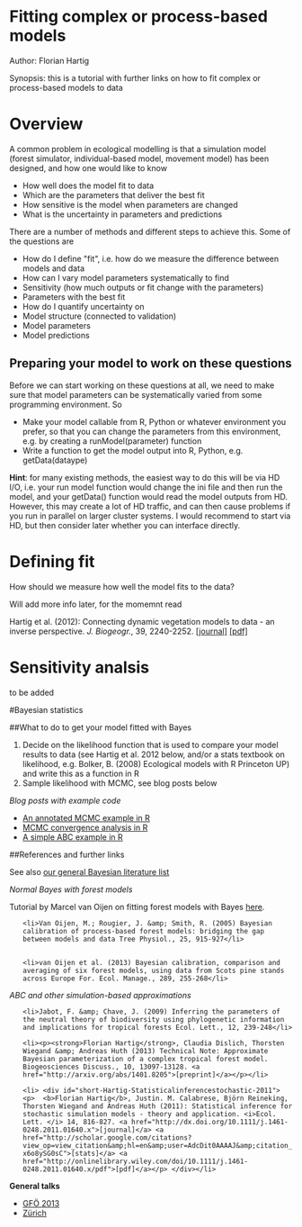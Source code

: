 Fitting complex or process-based models
===

Author: Florian Hartig

Synopsis: this is a tutorial with further links on how to fit complex or process-based models to data

# Overview

A common problem in ecological modelling is that a simulation model (forest simulator, individual-based model, movement model) has been designed, and how one would like to know

* How well does the model fit to data
* Which are the parameters that deliver the best fit
* How sensitive is the model when parameters are changed
* What is the uncertainty in parameters and predictions

There are a number of methods and different steps to achieve this. Some of the questions are

* How do I define "fit", i.e. how do we measure the difference between models and data
* How can I vary model parameters systematically to find
 * Sensitivity (how much outputs or fit change with the parameters)
 * Parameters with the best fit
* How do I quantify uncertainty on
 * Model structure (connected to validation)
 * Model parameters
 * Model predictions

## Preparing your model to work on these questions

Before we can start working on these questions at all, we need to make sure that model parameters can be systematically varied from some programming environment. So

* Make your model callable from R, Python or whatever environment you prefer, so that you can change the parameters from this environment, e.g. by creating a runModel(parameter) function
* Write a function to get the model output into R, Python, e.g. getData(dataype)

**Hint**: for many existing methods, the easiest way to do this will be via HD I/O, i.e. your run model function would change the ini file and then run the model, and your getData() function would read the model outputs from HD. However, this may create a lot of HD traffic, and can then cause problems if you run in parallel on larger cluster systems. I would recommend to start via HD, but then consider later whether you can interface directly.


# Defining fit

How should we measure how well the model fits to the data?

Will add more info later, for the momemnt read 

Hartig et al. (2012): Connecting dynamic vegetation models to data - an inverse perspective. <i>J. Biogeogr.</i>, 39, 2240-2252. <a href="http://dx.doi.org/10.1111/j.1365-2699.2012.02745.x">[journal]</a> <a href="http://ecologypapers.blog.com/files/2012/10/Hartig-Connectingdynamicvegetation-2012.pdf">[pdf]</a>


# Sensitivity analsis

to be added



#Bayesian statistics


##What to do to get your model fitted with Bayes

<ol>
	<li>Decide on the likelihood function that is used to compare your model results to data (see Hartig et al. 2012 below, and/or a stats textbook on likelihood, e.g. Bolker, B. (2008) Ecological models with R Princeton UP) and write this as a function in R</li>
	<li>Sample likelihood with MCMC, see blog posts below</li>

</ol>


*Blog posts with example code*

<ul>
	<li><a href="http://theoreticalecology.wordpress.com/2010/09/17/metropolis-hastings-mcmc-in-r/">An annotated MCMC example in R</a></li>
	<li><a href="http://theoreticalecology.wordpress.com/2011/12/09/mcmc-chain-analysis-and-convergence-diagnostics-with-coda-in-r/">MCMC convergence analysis in R</a></li>
	<li><a href="http://theoreticalecology.wordpress.com/2012/07/15/a-simple-approximate-bayesian-computation-mcmc-abc-mcmc-in-r/">A simple ABC example in R</a></li>
</ul>



##References and further links

See also <a href="http://florianhartig.wordpress.com/teaching/bayes-intro/literature-suggestions-bayesian-statistics/">our general Bayesian literature list</a>


*Normal Bayes with forest models*


Tutorial by Marcel van Oijen on fitting forest models with Bayes  <a href="http://nora.nerc.ac.uk/6087/1/BC%26BMC_Guidance_2008-12-18_Final.pdf">here</a>.


<ul>

	<li>Van Oijen, M.; Rougier, J. &amp; Smith, R. (2005) Bayesian calibration of process-based forest models: bridging the gap between models and data Tree Physiol., 25, 915-927</li>


	<li>van Oijen et al. (2013) Bayesian calibration, comparison and averaging of six forest models, using data from Scots pine stands across Europe For. Ecol. Manage., 289, 255-268</li>

</ul>




*ABC and other simulation-based approximations*

<ul>

	<li>Jabot, F. &amp; Chave, J. (2009) Inferring the parameters of the neutral theory of biodiversity using phylogenetic information and implications for tropical forests Ecol. Lett., 12, 239-248</li>

	<li><p><strong>Florian Hartig</strong>, Claudia Dislich, Thorsten Wiegand &amp; Andreas Huth (2013) Technical Note: Approximate Bayesian parameterization of a complex tropical forest model. Biogeosciences Discuss., 10, 13097-13128. <a href="http://arxiv.org/abs/1401.8205">[preprint]</a></p></li>

	<li> <div id="short-Hartig-Statisticalinferencestochastic-2011"> <p>  <b>Florian Hartig</b>, Justin. M. Calabrese, Björn Reineking, Thorsten Wiegand and Andreas Huth (2011): Statistical inference for stochastic simulation models - theory and application. <i>Ecol. Lett. </i> 14, 816-827. <a href="http://dx.doi.org/10.1111/j.1461-0248.2011.01640.x">[journal]</a> <a href="http://scholar.google.com/citations?view_op=view_citation&amp;hl=en&amp;user=AdcDit0AAAAJ&amp;citation_for_view=AdcDit0AAAAJ:u-x6o8ySG0sC">[stats]</a> <a href="http://onlinelibrary.wiley.com/doi/10.1111/j.1461-0248.2011.01640.x/pdf">[pdf]</a></p> </div></li>

</ul>


<strong>General talks</strong>

<ul>
	<li><a href="http://de.slideshare.net/florianhartig/florian-hartig-gfoe13s">GFÖ 2013</a></li>
	<li><a href="http://florianhartig.files.wordpress.com/2013/12/inversemodelling.pdf">Zürich</a></li>
</ul>



